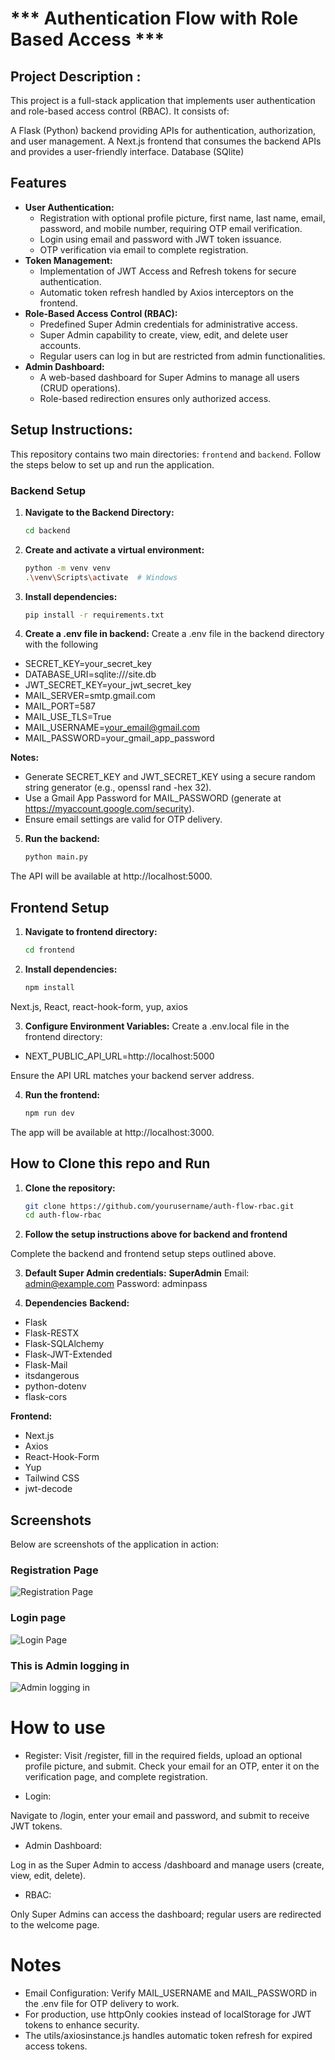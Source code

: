# *** Authentication Flow with Role Based Access ***


## Project Description :
This project is a full-stack application that implements user authentication and role-based access control (RBAC). It consists of:

A Flask (Python) backend providing APIs for authentication, authorization, and user management.
A Next.js frontend that consumes the backend APIs and provides a user-friendly interface.
Database (SQlite)

## Features

- **User Authentication:**
  - Registration with optional profile picture, first name, last name, email, password, and mobile number, requiring OTP email verification.
  - Login using email and password with JWT token issuance.
  - OTP verification via email to complete registration.
- **Token Management:**
  - Implementation of JWT Access and Refresh tokens for secure authentication.
  - Automatic token refresh handled by Axios interceptors on the frontend.
- **Role-Based Access Control (RBAC):**
  - Predefined Super Admin credentials for administrative access.
  - Super Admin capability to create, view, edit, and delete user accounts.
  - Regular users can log in but are restricted from admin functionalities.
- **Admin Dashboard:**
  - A web-based dashboard for Super Admins to manage all users (CRUD operations).
  - Role-based redirection ensures only authorized access.

## Setup Instructions: 

This repository contains two main directories: `frontend` and `backend`. Follow the steps below to set up and run the application.

### Backend Setup

1. **Navigate to the Backend Directory:**
   ```bash
   cd backend

2. **Create and activate a virtual environment:**
   ```bash
   python -m venv venv 
   .\venv\Scripts\activate  # Windows

3. **Install dependencies:**
   ```bash
   pip install -r requirements.txt

4. **Create a .env file in backend:**
Create a .env file in the backend directory with the following

- SECRET_KEY=your_secret_key
- DATABASE_URI=sqlite:///site.db
- JWT_SECRET_KEY=your_jwt_secret_key
- MAIL_SERVER=smtp.gmail.com
- MAIL_PORT=587
- MAIL_USE_TLS=True
- MAIL_USERNAME=your_email@gmail.com
- MAIL_PASSWORD=your_gmail_app_password

**Notes:**
- Generate SECRET_KEY and JWT_SECRET_KEY using a secure random string generator (e.g., openssl rand -hex 32).
- Use a Gmail App Password for MAIL_PASSWORD (generate at https://myaccount.google.com/security).
- Ensure email settings are valid for OTP delivery.


5. **Run the backend:**
   ```bash
   python main.py

The API will be available at http://localhost:5000.


## Frontend Setup

1. **Navigate to frontend directory:**
   ```bash
   cd frontend

2. **Install dependencies:**
    ```bash
    npm install

Next.js, React, react-hook-form, yup, axios

3. **Configure Environment Variables:**
Create a .env.local file in the frontend directory:

 - NEXT_PUBLIC_API_URL=http://localhost:5000

Ensure the API URL matches your backend server address.

4. **Run the frontend:**
   ```bash
   npm run dev

The app will be available at http://localhost:3000.

## How to Clone this repo and Run

1. **Clone the repository:**
    ```bash
    git clone https://github.com/yourusername/auth-flow-rbac.git
    cd auth-flow-rbac

2. **Follow the setup instructions above for backend and frontend**
 
 Complete the backend and frontend setup steps outlined above.

3. **Default Super Admin credentials:**
  **SuperAdmin**
Email: admin@example.com
Password: adminpass

4. **Dependencies**
**Backend:**

- Flask
- Flask-RESTX
- Flask-SQLAlchemy
- Flask-JWT-Extended
- Flask-Mail
- itsdangerous
- python-dotenv
- flask-cors

**Frontend:**

- Next.js
- Axios
- React-Hook-Form
- Yup
- Tailwind CSS
- jwt-decode

## Screenshots

Below are screenshots of the application in action:

### Registration Page

![Registration Page](./screenshots/001_Registeration_page_design.png)

### Login page 

![Login Page](./screenshots/01_01_Loginpage_design.png)


### This is Admin logging in  

![Admin logging in ](./screenshots/01_admin_logging_in.png)

# How to use 


- Register:
Visit /register, fill in the required fields, upload an optional profile picture, and submit.
Check your email for an OTP, enter it on the verification page, and complete registration.

- Login:

Navigate to /login, enter your email and password, and submit to receive JWT tokens.

- Admin Dashboard:

Log in as the Super Admin to access /dashboard and manage users (create, view, edit, delete).


- RBAC:

Only Super Admins can access the dashboard; regular users are redirected to the welcome page.


# Notes
- Email Configuration: Verify MAIL_USERNAME and MAIL_PASSWORD in the .env file for OTP delivery to work.
- For production, use httpOnly cookies instead of localStorage for JWT tokens to enhance security.
- The utils/axiosinstance.js handles automatic token refresh for expired access tokens.